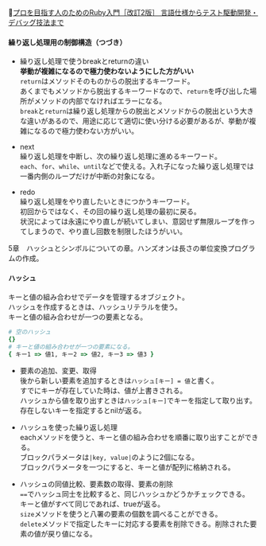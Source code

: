 
📖[プロを目指す人のためのRuby入門［改訂2版］ 言語仕様からテスト駆動開発・デバッグ技法まで](https://gihyo.jp/book/2021/978-4-297-12437-3)

#### 繰り返し処理用の制御構造（つづき）

- 繰り返し処理で使うbreakとreturnの違い  
  **挙動が複雑になるので極力使わないようにした方がいい**  
  `return`はメソッドそのものからの脱出するキーワード。  
  あくまでもメソッドから脱出するキーワードなので、`return`を呼び出した場所がメソッドの内部でなければエラーになる。  
  `break`と`return`は繰り返し処理からの脱出とメソッドからの脱出という大きな違いがあるので、用途に応じて適切に使い分ける必要があるが、挙動が複雑になるので極力使わない方がいい。

- next  
  繰り返し処理を中断し、次の繰り返し処理に進めるキーワード。  
  `each`、`for`、`while`、`until`などで使える。入れ子になった繰り返し処理では一番内側のループだけが中断の対象になる。
- redo  
  繰り返し処理をやり直したいときにつかうキーワード。  
  初回からではなく、その回の繰り返し処理の最初に戻る。  
  状況によっては永遠にやり直しが続いてしまい、意図せず無限ループを作ってしまうので、やり直し回数を制限したほうがいい。

5章　ハッシュとシンボルについての章。ハンズオンは長さの単位変換プログラムの作成。

#### ハッシュ

キーと値の組み合わせでデータを管理するオブジェクト。  
ハッシュを作成するときは、ハッシュリテラルを使う。  
キーと値の組み合わせが一つの要素となる。  
```ruby
# 空のハッシュ
{}
# キーと値の組み合わせが一つの要素になる。
{ キー1 => 値1, キー2 => 値2, キー3 => 値3 }
```
- 要素の追加、変更、取得  
  後から新しい要素を追加するときは`ハッシュ[キー] = 値`と書く。  
  すでにキーが存在していた時は、値が上書きされる。  
  ハッシュから値を取り出すときは`ハッシュ[キー]`でキーを指定して取り出す。  
  存在しないキーを指定するとnilが返る。  

- ハッシュを使った繰り返し処理  
  eachメソッドを使うと、キーと値の組み合わせを順番に取り出すことができる。  
  ブロックパラメータは`|key, value|`のように2個になる。  
  ブロックパラメータを一つにすると、キーと値が配列に格納される。  

- ハッシュの同値比較、要素数の取得、要素の削除  
  `==`でハッシュ同士を比較すると、同じハッシュかどうかチェックできる。  
  キーと値がすべて同じであれば、trueが返る。  
  `size`メソッドを使うと八署の要素の個数を調べることができる。  
  `delete`メソッドで指定したキーに対応する要素を削除できる。削除された要素の値が戻り値になる。

  
